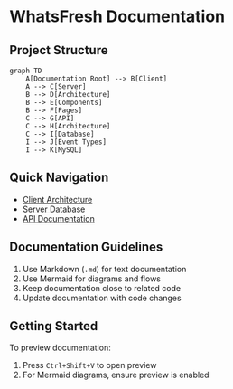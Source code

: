 # WhatsFresh Documentation

## Project Structure
```mermaid
graph TD
    A[Documentation Root] --> B[Client]
    A --> C[Server]
    B --> D[Architecture]
    B --> E[Components]
    B --> F[Pages]
    C --> G[API]
    C --> H[Architecture]
    C --> I[Database]
    I --> J[Event Types]
    I --> K[MySQL]
```

## Quick Navigation
- [Client Architecture](./client/architecture/)
- [Server Database](./server/database/)
- [API Documentation](./server/api/)

## Documentation Guidelines
1. Use Markdown (`.md`) for text documentation
2. Use Mermaid for diagrams and flows
3. Keep documentation close to related code
4. Update documentation with code changes

## Getting Started
To preview documentation:
1. Press `Ctrl+Shift+V` to open preview
2. For Mermaid diagrams, ensure preview is enabled